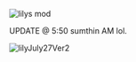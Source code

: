 ![lilys mod](https://github.com/user-attachments/assets/1874d88c-3cad-402a-8632-c7c6d08d2c44)

UPDATE @ 5:50 sumthin AM lol.

![lilyJuly27Ver2](https://github.com/user-attachments/assets/6f66cd95-2e19-4e77-b518-a91f010143a6)
